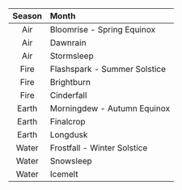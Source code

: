 | Season | Month |
|:---:|:--- |
| Air | Bloomrise - Spring Equinox |
| Air | Dawnrain |
| Air | Stormsleep |
| Fire | Flashspark - Summer Solstice |
| Fire | Brightburn |
| Fire | Cinderfall |
| Earth | Morningdew - Autumn Equinox |
| Earth | Finalcrop |
| Earth | Longdusk |
| Water | Frostfall - Winter Solstice |
| Water | Snowsleep |
| Water | Icemelt |
